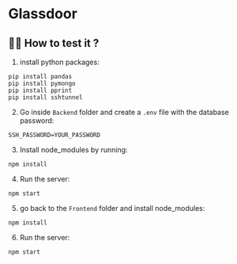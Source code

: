 # Glassdoor

## 🏃‍♀️ How to test it ?

1. install python packages:

```
pip install pandas
pip install pymongo
pip install pprint
pip install sshtunnel
```

2. Go inside `Backend` folder and create a `.env` file with the database password:
```
SSH_PASSWORD=YOUR_PASSWORD
```

3. Install node_modules by running:
```
npm install
```

4. Run the server:
```
npm start
```

5. go back to the `Frontend` folder and install node_modules:
```
npm install
```

6. Run the server:
```
npm start
```